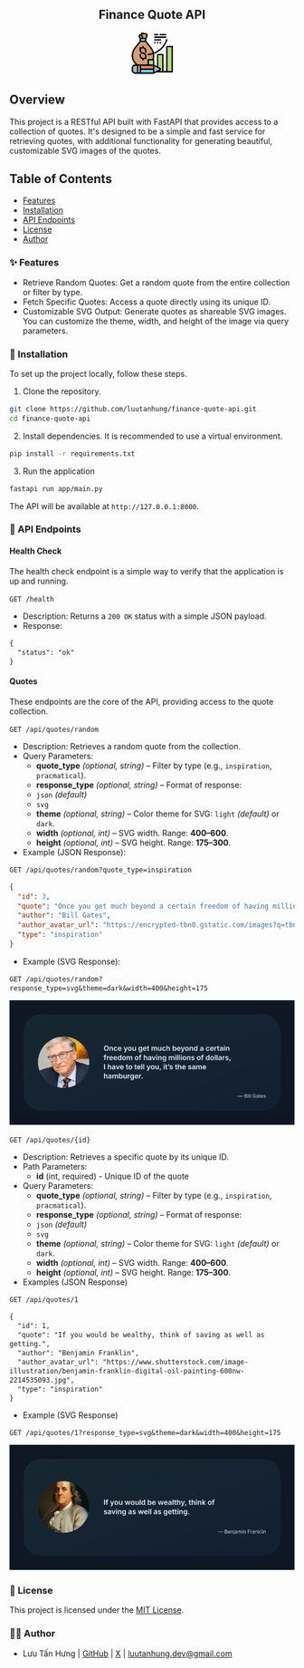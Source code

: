 <div align="center">
    <h2>Finance Quote API</h2>
    <img src="./assets/finance-quote-api-avatar.png" alt="Finance Quote API Avatar" width="75" height="75"/>
</div>

## Overview
This project is a RESTful API built with FastAPI that provides access to a collection of quotes. It's designed to be a simple and fast service for retrieving quotes, with additional functionality for generating beautiful, customizable SVG images of the quotes.

## Table of Contents
- [Features](#-features)
- [Installation](#-installation)
- [API Endpoints](#-api-endpoints)
- [License](#-license)
- [Author](#-author)

### ✨ Features
- Retrieve Random Quotes: Get a random quote from the entire collection or filter by type.
- Fetch Specific Quotes: Access a quote directly using its unique ID.
- Customizable SVG Output: Generate quotes as shareable SVG images. You can customize the theme, width, and height of the image via query parameters.

### 🚀 Installation
To set up the project locally, follow these steps.
1. Clone the repository.
```bash
git clone https://github.com/luutanhung/finance-quote-api.git
cd finance-quote-api
```
2. Install dependencies. It is recommended to use a virtual environment.
```bash
pip install -r requirements.txt
```
3. Run the application
```bash
fastapi run app/main.py
```

The API will be available at `http://127.0.0.1:8000`.

### 📖 API Endpoints

#### Health Check
The health check endpoint is a simple way to verify that the application is up and running.

`GET /health`

- Description: Returns a `200 OK` status with a simple JSON payload.
- Response:
```
{
  "status": "ok"
}
```

#### Quotes

These endpoints are the core of the API, providing access to the quote collection.

`GET /api/quotes/random`

- Description: Retrieves a random quote from the collection.
- Query Parameters:
    - **quote_type** *(optional, string)* – Filter by type (e.g., `inspiration`, `pracmatical`).
    - **response_type** *(optional, string)* – Format of response:
    - `json` *(default)*
    - `svg`
    - **theme** *(optional, string)* – Color theme for SVG: `light` *(default)* or `dark`.
    - **width** *(optional, int)* – SVG width. Range: **400–600**.
    - **height** *(optional, int)* – SVG height. Range: **175–300**.
- Example (JSON Response):
```http
GET /api/quotes/random?quote_type=inspiration
```
```json
{
  "id": 3,
  "quote": "Once you get much beyond a certain freedom of having millions of dollars, I have to tell you, it’s the same hamburger.",
  "author": "Bill Gates",
  "author_avatar_url": "https://encrypted-tbn0.gstatic.com/images?q=tbn:ANd9GcQCNQD1uEyyUbtJxMdpneAHTM2XflvSZ6KPylf1PYP4L33NTxwnRDZsk4TxjKtmb2EELZ8&usqp=CAU",
  "type": "inspiration"
}
```
- Example (SVG Response):
```http
GET /api/quotes/random?response_type=svg&theme=dark&width=400&height=175
```
![Bill Gates's Quote](./assets/bill-gates-quote.svg)

`GET /api/quotes/{id}`
- Description: Retrieves a specific quote by its unique ID.
- Path Parameters:
    - **id** (int, required) - Unique ID of the quote
- Query Parameters:
    - **quote_type** *(optional, string)* – Filter by type (e.g., `inspiration`, `pracmatical`).
    - **response_type** *(optional, string)* – Format of response:
    - `json` *(default)*
    - `svg`
    - **theme** *(optional, string)* – Color theme for SVG: `light` *(default)* or `dark`.
    - **width** *(optional, int)* – SVG width. Range: **400–600**.
    - **height** *(optional, int)* – SVG height. Range: **175–300**.
- Examples (JSON Response)
```http
GET /api/quotes/1
```
```
{
  "id": 1,
  "quote": "If you would be wealthy, think of saving as well as getting.",
  "author": "Benjamin Franklin",
  "author_avatar_url": "https://www.shutterstock.com/image-illustration/benjamin-franklin-digital-oil-painting-600nw-2214535093.jpg",
  "type": "inspiration"
}
```
- Example (SVG Response)
```
GET /api/quotes/1?response_type=svg&theme=dark&width=400&height=175
```
![Benjamin Franklin's Quote](./assets/benjamin-franklin-quote.svg)

### 📄 License
This project is licensed under the [MIT License](/LICENSE.md).

### ✍🏼 Author
- Lưu Tấn Hưng | [GitHub](https://github.com/luutanhung) | [X](https://x.com/luu_tan_hung) | <luutanhung.dev@gmail.com>
